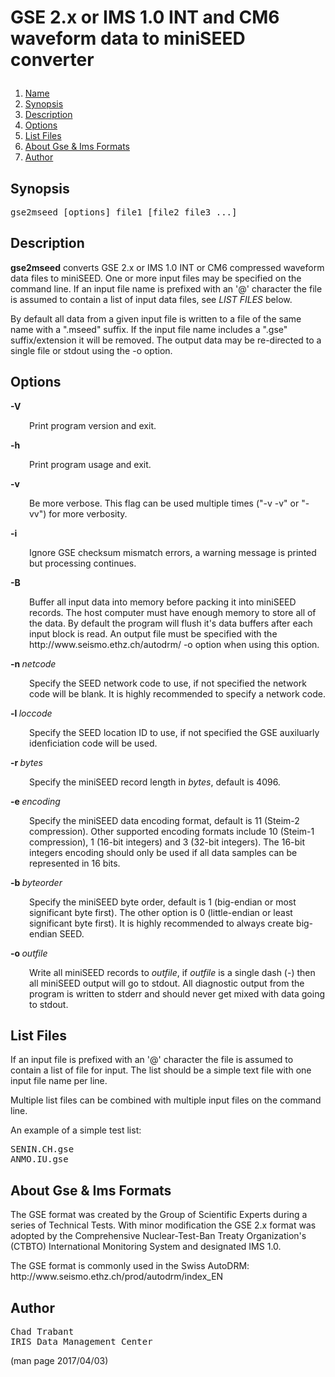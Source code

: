 # <p >GSE 2.x or IMS 1.0 INT and CM6 waveform data to miniSEED converter</p>

1. [Name](#)
1. [Synopsis](#synopsis)
1. [Description](#description)
1. [Options](#options)
1. [List Files](#list-files)
1. [About Gse & Ims Formats](#about-gse-&-ims-formats)
1. [Author](#author)

## <a id='synopsis'>Synopsis</a>

<pre >
gse2mseed [options] file1 [file2 file3 ...]
</pre>

## <a id='description'>Description</a>

<p ><b>gse2mseed</b> converts GSE 2.x or IMS 1.0 INT or CM6 compressed waveform data files to miniSEED.  One or more input files may be specified on the command line.  If an input file name is prefixed with an '@' character the file is assumed to contain a list of input data files, see <i>LIST FILES</i> below.</p>

<p >By default all data from a given input file is written to a file of the same name with a ".mseed" suffix.  If the input file name includes a ".gse" suffix/extension it will be removed.  The output data may be re-directed to a single file or stdout using the -o option.</p>

## <a id='options'>Options</a>

<b>-V</b>

<p style="padding-left: 30px;">Print program version and exit.</p>

<b>-h</b>

<p style="padding-left: 30px;">Print program usage and exit.</p>

<b>-v</b>

<p style="padding-left: 30px;">Be more verbose.  This flag can be used multiple times ("-v -v" or "-vv") for more verbosity.</p>

<b>-i</b>

<p style="padding-left: 30px;">Ignore GSE checksum mismatch errors, a warning message is printed but processing continues.</p>

<b>-B</b>

<p style="padding-left: 30px;">Buffer all input data into memory before packing it into miniSEED records.  The host computer must have enough memory to store all of the data.  By default the program will flush it's data buffers after each input block is read.  An output file must be specified with the http://www.seismo.ethz.ch/autodrm/ -o option when using this option.</p>

<b>-n </b><i>netcode</i>

<p style="padding-left: 30px;">Specify the SEED network code to use, if not specified the network code will be blank.  It is highly recommended to specify a network code.</p>

<b>-l </b><i>loccode</i>

<p style="padding-left: 30px;">Specify the SEED location ID to use, if not specified the GSE auxiluarly idenficiation code will be used.</p>

<b>-r </b><i>bytes</i>

<p style="padding-left: 30px;">Specify the miniSEED record length in <i>bytes</i>, default is 4096.</p>

<b>-e </b><i>encoding</i>

<p style="padding-left: 30px;">Specify the miniSEED data encoding format, default is 11 (Steim-2 compression).  Other supported encoding formats include 10 (Steim-1 compression), 1 (16-bit integers) and 3 (32-bit integers).  The 16-bit integers encoding should only be used if all data samples can be represented in 16 bits.</p>

<b>-b </b><i>byteorder</i>

<p style="padding-left: 30px;">Specify the miniSEED byte order, default is 1 (big-endian or most significant byte first).  The other option is 0 (little-endian or least significant byte first).  It is highly recommended to always create big-endian SEED.</p>

<b>-o </b><i>outfile</i>

<p style="padding-left: 30px;">Write all miniSEED records to <i>outfile</i>, if <i>outfile</i> is a single dash (-) then all miniSEED output will go to stdout.  All diagnostic output from the program is written to stderr and should never get mixed with data going to stdout.</p>

## <a id='list-files'>List Files</a>

<p >If an input file is prefixed with an '@' character the file is assumed to contain a list of file for input.  The list should be a simple text file with one input file name per line.</p>

<p >Multiple list files can be combined with multiple input files on the command line.</p>

<p >An example of a simple test list:</p>

<pre >
SENIN.CH.gse
ANMO.IU.gse
</pre>

## <a id='about-gse-&-ims-formats'>About Gse & Ims Formats</a>

<p >The GSE format was created by the Group of Scientific Experts during a series of Technical Tests.  With minor modification the GSE 2.x format was adopted by the Comprehensive Nuclear-Test-Ban Treaty Organization's (CTBTO) International Monitoring System and designated IMS 1.0.</p>

<p >The GSE format is commonly used in the Swiss AutoDRM: http://www.seismo.ethz.ch/prod/autodrm/index_EN</p>

## <a id='author'>Author</a>

<pre >
Chad Trabant
IRIS Data Management Center
</pre>


(man page 2017/04/03)
